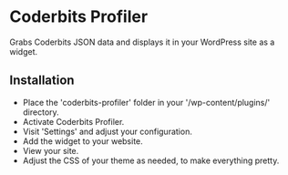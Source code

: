 Coderbits Profiler
==================

Grabs Coderbits JSON data and displays it in your WordPress site as a widget.

Installation
-----------
* Place the 'coderbits-profiler' folder in your '/wp-content/plugins/' directory.
* Activate Coderbits Profiler.
* Visit 'Settings' and adjust your configuration.
* Add the widget to your website.
* View your site.
* Adjust the CSS of your theme as needed, to make everything pretty.
